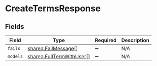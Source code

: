 # CreateTermsResponse


## Fields

| Field                                                                | Type                                                                 | Required                                                             | Description                                                          |
| -------------------------------------------------------------------- | -------------------------------------------------------------------- | -------------------------------------------------------------------- | -------------------------------------------------------------------- |
| `fails`                                                              | [shared.FailMessage](../../models/shared/failmessage.md)[]           | :heavy_minus_sign:                                                   | N/A                                                                  |
| `models`                                                             | [shared.FullTermWithUser](../../models/shared/fulltermwithuser.md)[] | :heavy_minus_sign:                                                   | N/A                                                                  |